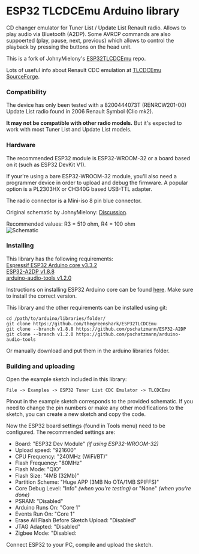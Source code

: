 # ESP32 TLCDCEmu Arduino library
CD changer emulator for Tuner List / Update List Renault radio. Allows to play audio via Bluetooth (A2DP). Some AVRCP commands are also suppoerted (play, pause, next, previous) which allows to control the playback by pressing the buttons on the head unit.

This is a fork of JohnyMielony's [ESP32TLCDCEmu](https://github.com/JohnyMielony/ESP32TLCDCEmu) repo.

Lots of useful info about Renault CDC emulation at [TLCDCEmu SourceForge](https://tlcdcemu.sourceforge.net/hardware.html).

### Compatibility
The device has only been tested with a 8200444073T (RENRCW201-00) Update List radio found in 2006 Renault Symbol (Clio mk2).

**It may not be compatible with other radio models.** But it's expected to work with most Tuner List and Update List models.

### Hardware
The recommended ESP32 module is ESP32-WROOM-32 or a board based on it (such as ESP32 DevKit V1).

If your're using a bare ESP32-WROOM-32 module, you'll also need a programmer device in order to upload and debug the firmware. A popular option is a PL2303HX or CH340G based USB-TTL adapter.

The radio connector is a Mini-iso 8 pin blue connector.

Original schematic by JohnyMielony: [Discussion](https://github.com/JohnyMielony/ESP32TLCDCEmu/issues/3).

Recommended values: R3 = 510 ohm, R4 = 100 ohm  
![Schematic](/schematic.png)

### Installing
This library has the following requirements:  
[Espressif ESP32 Arduino core v3.3.2](https://github.com/espressif/arduino-esp32/releases/tag/3.3.2)  
[ESP32-A2DP v1.8.8](https://github.com/pschatzmann/ESP32-A2DP/releases/tag/v1.8.8)  
[arduino-audio-tools v1.2.0](https://github.com/pschatzmann/arduino-audio-tools/releases/tag/v1.2.0)  

Instructions on installing ESP32 Arduino core can be found [here](https://docs.espressif.com/projects/arduino-esp32/en/latest/installing.html). Make sure to install the correct version.

This library and the other requirements can be installed using git:
```
cd /path/to/arduino/libraries/folder/
git clone https://github.com/thegreenshark/ESP32TLCDCEmu
git clone --branch v1.8.8 https://github.com/pschatzmann/ESP32-A2DP
git clone --branch v1.2.0 https://github.com/pschatzmann/arduino-audio-tools
```
Or manually download and put them in the arduino libraries folder.

### Building and uploading
Open the example sketch included in this library:
```
File -> Examples -> ESP32 Tuner List CDC Emulator -> TLCDCEmu
```
Pinout in the example sketch corresponds to the provided schematic. If you need to change the pin numbers or make any other modifications to the sketch, you can create a new sketch and copy the code.

Now the ESP32 board settings (found in Tools menu) need to be configured. The recommended settings are:

- Board: "ESP32 Dev Module" *(if using ESP32-WROOM-32)*
- Upload speed: "921600"
- CPU Frequency: "240MHz (WiFi/BT)"
- Flash Frequency: "80MHz"
- Flash Mode: "QIO"
- Flash Size: "4MB (32Mb)"
- Partition Scheme: "Huge APP (3MB No OTA/1MB SPIFFS)"
- Core Debug Level: "Info" *(when you're testing)* or "None" *(when you're done)*
- PSRAM: "Disabled"
- Arduino Runs On: "Core 1"
- Events Run On: "Core 1"
- Erase All Flash Before Sketch Upload: "Disabled"
- JTAG Adapted: "Disabled"
- Zigbee Mode: "Disabled:

Connect ESP32 to your PC, compile and upload the sketch.
